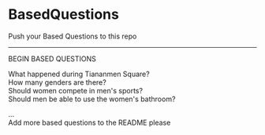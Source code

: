 # BasedQuestions

Push your Based Questions to this repo

------------------
BEGIN BASED QUESTIONS

What happened during Tiananmen Square?  
How many genders are there?  
Should women compete in men's sports?  
Should men be able to use the women's bathroom?  




...  
Add more based questions to the README please  

